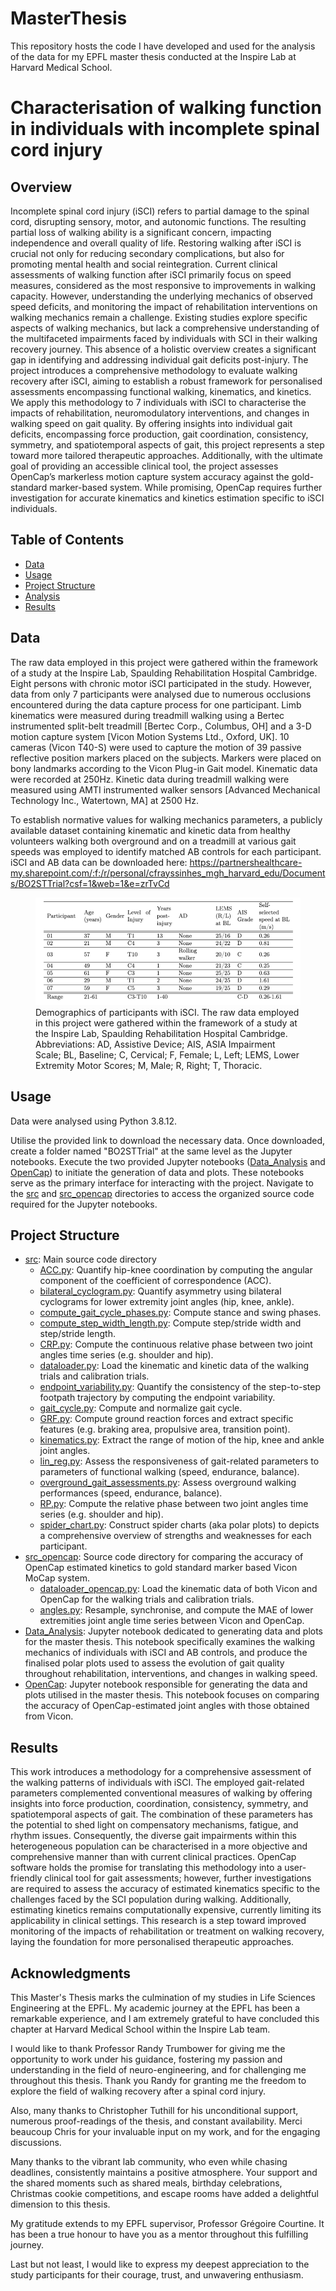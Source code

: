 # MasterThesis
This repository hosts the code I have developed and used for the analysis of the data for my EPFL master thesis conducted at the Inspire Lab at Harvard Medical School. 

# Characterisation of walking function in individuals with incomplete spinal cord injury

## Overview

Incomplete spinal cord injury (iSCI) refers to partial damage to the spinal cord, disrupting sensory, motor, and autonomic functions. The resulting partial loss of walking ability is a significant concern, impacting independence and overall quality of life. Restoring walking after iSCI is crucial not only for reducing secondary complications, but also for promoting mental health and social reintegration.
Current clinical assessments of walking function after iSCI primarily focus on speed measures, considered as the most responsive to improvements in walking capacity. However, understanding the underlying mechanics of observed speed deficits, and monitoring the impact of rehabilitation interventions on walking mechanics remain a challenge. Existing studies explore specific aspects of walking mechanics, but lack a comprehensive understanding of the multifaceted impairments faced by individuals with SCI in their walking recovery journey. This absence of a holistic overview creates a significant gap in identifying and addressing individual gait deficits post-injury.
The project introduces a comprehensive methodology to evaluate walking recovery after iSCI, aiming to establish a robust framework for personalised assessments encompassing functional walking, kinematics, and kinetics. We apply this methodology to 7 individuals with iSCI to characterise the impacts of rehabilitation, neuromodulatory interventions, and changes in walking speed on gait quality. By offering insights into individual gait deficits, encompassing force production, gait coordination, consistency, symmetry, and spatiotemporal aspects of gait, this project represents a step toward more tailored therapeutic approaches.
Additionally, with the ultimate goal of providing an accessible clinical tool, the project assesses OpenCap’s markerless motion capture system accuracy against the gold-standard marker-based system. While promising, OpenCap requires further investigation for accurate kinematics and kinetics estimation specific to iSCI individuals.

## Table of Contents

- [Data](#data)
- [Usage](#usage)
- [Project Structure](#project-structure)
- [Analysis](#analysis)
- [Results](#results)

## Data

The raw data employed in this project were gathered within the framework of a study at the Inspire Lab, Spaulding Rehabilitation Hospital Cambridge.
Eight persons with chronic motor iSCI participated in the study. However, data from only 7 participants were analysed due to numerous occlusions encountered during the data capture process for one participant. Limb kinematics were measured during treadmill walking using a Bertec instrumented split-belt treadmill [Bertec Corp., Columbus, OH] and a 3-D motion capture system [Vicon Motion Systems Ltd., Oxford, UK]. 10 cameras (Vicon T40-S) were used to capture the motion of 39 passive reflective position markers placed on the subjects. Markers were placed on bony landmarks according to the Vicon Plug-in Gait model. Kinematic data were recorded at 250Hz. Kinetic data during treadmill walking were measured using AMTI instrumented walker sensors [Advanced Mechanical Technology Inc., Watertown, MA] at 2500 Hz. 

To establish normative values for walking mechanics parameters, a publicly available dataset containing kinematic and kinetic data from healthy volunteers walking both overground and on a treadmill at various gait speeds was employed to identify matched AB controls for each participant.
iSCI and AB data can be downloaded here: https://partnershealthcare-my.sharepoint.com/:f:/r/personal/cfrayssinhes_mgh_harvard_edu/Documents/BO2STTrial?csf=1&web=1&e=zrTvCd

<figure>
  <img src="img/demographics.png" alt="Demographics">
  <figcaption>Demographics of participants with iSCI. The raw data employed in this project were gathered within the framework of a study at the Inspire Lab, Spaulding Rehabilitation Hospital Cambridge. Abbreviations: AD, Assistive Device; AIS, ASIA Impairment Scale; BL, Baseline; C, Cervical; F, Female; L, Left; LEMS, Lower Extremity Motor Scores; M, Male;  R, Right; T, Thoracic.</figcaption>
</figure>

## Usage

Data were analysed using Python 3.8.12.

Utilise the provided link to download the necessary data. Once downloaded, create a folder named "BO2STTrial" at the same level as the Jupyter notebooks. Execute the two provided Jupyter notebooks ([Data_Analysis](/Data_Analysis.ipynb) and [OpenCap](/OpenCap.ipynb)) to initiate the generation of data and plots. These notebooks serve as the primary interface for interacting with the project. Navigate to the [src](/src) and [src_opencap](/src_opencap) directories to access the organized source code required for the Jupyter notebooks.

## Project Structure

- [src](/src): Main source code directory
  - [ACC.py](/src/ACC.py): Quantify hip-knee coordination by computing the angular component of the coefficient of correspondence (ACC).
  - [bilateral_cyclogram.py](/src/bilateral_cyclogram.py): Quantify asymmetry using bilateral cyclograms for lower extremity joint angles (hip, knee, ankle).
  - [compute_gait_cycle_phases.py](/src/compute_gait_cycle_phases.py): Compute stance and swing phases.
  - [compute_step_width_length.py](/src/compute_step_width_length.py): Compute step/stride width and step/stride length.
  - [CRP.py](/src/CRP.py): Compute the continuous relative phase between two joint angles time series (e.g. shoulder and hip).
  - [dataloader.py](/src/dataloader.py): Load the kinematic and kinetic data of the walking trials and calibration trials.
  - [endpoint_variability.py](/src/endpoint_variability.py): Quantify the consistency of the step-to-step footpath trajectory by computing the endpoint variability.
  - [gait_cycle.py](/src/gait_cycle.py): Compute and normalize gait cycle.
  - [GRF.py](/src/GRF.py): Compute ground reaction forces and extract specific features (e.g. braking area, propulsive area, transition point).
  - [kinematics.py](/src/kinematics.py): Extract the range of motion of the hip, knee and ankle joint angles.
  - [lin_reg.py](/src/lin_reg.py): Assess the responsiveness of gait-related parameters to parameters of functional walking (speed, endurance, balance).
  - [overground_gait_assessments.py](/src/overground_gait_assessments.py): Assess overground walking performances (speed, endurance, balance).
  - [RP.py](/src/RP.py): Compute the relative phase between two joint angles time series (e.g. shoulder and hip).
  - [spider_chart.py](/src/spider_chart.py): Construct spider charts (aka polar plots) to depicts a comprehensive overview of strengths and weaknesses for each participant.
- [src_opencap](/src_opencap): Source code directory for comparing the accuracy of OpenCap estimated kinetics to gold standard marker based Vicon MoCap system.
  - [dataloader_opencap.py](/src_opencap/dataloader_opencap.py): Load the kinematic data of both Vicon and OpenCap for the walking trials and calibration trials.
  - [angles.py](/src_opencap/angles.py): Resample, synchronise, and compute the MAE of lower extremities joint angle time series between Vicon and OpenCap.
- [Data_Analysis](/Data_Analysis.ipynb): Jupyter notebook dedicated to generating data and plots for the master thesis. This notebook specifically examines the walking mechanics of individuals with iSCI and AB controls, and produce the finalised polar plots used to assess the evolution of gait quality throughout rehabilitation, interventions, and changes in walking speed. 
- [OpenCap](/OpenCap.ipynb): Jupyter notebook responsible for generating the data and plots utilised in the master thesis. This notebook focuses on comparing the accuracy of OpenCap-estimated joint angles with those obtained from Vicon.

## Results

This work introduces a methodology for a comprehensive assessment of the walking patterns of individuals with iSCI. The employed gait-related parameters complemented conventional measures of walking by offering insights into force production, coordination, consistency, symmetry, and spatiotemporal aspects of gait. The combination of these parameters has the potential to shed light on compensatory mechanisms, fatigue, and rhythm issues. Consequently, the diverse gait impairments within this heterogeneous population can be characterised in a more objective and comprehensive manner than with current clinical practices. OpenCap software holds the promise for translating this methodology into a user-friendly clinical tool for gait assessments; however, further investigations are required to assess the accuracy of estimated kinematics specific to the challenges faced by the SCI population during walking. Additionally, estimating kinetics remains computationally expensive, currently limiting its applicability in clinical settings. This research is a step toward improved monitoring of the impacts of rehabilitation or treatment on walking recovery, laying the foundation for more personalised therapeutic approaches.

## Acknowledgments

This Master's Thesis marks the culmination of my studies in Life Sciences Engineering at the EPFL. My academic journey at the EPFL has been a remarkable experience, and I am extremely grateful to have concluded this chapter at Harvard Medical School within the Inspire Lab team.

I would like to thank Professor Randy Trumbower for giving me the opportunity to work under his guidance, fostering my passion and understanding in the field of neuro-engineering, and for challenging me throughout this thesis. Thank you Randy for granting me the freedom to explore the field of walking recovery after a spinal cord injury.

Also, many thanks to Christopher Tuthill for his unconditional support, numerous proof-readings of the thesis, and constant availability. Merci beaucoup Chris for your invaluable input on my work, and for the engaging discussions.

Many thanks to the vibrant lab community, who even while chasing deadlines, consistently maintains a positive atmosphere.  Your support and the shared  moments such as shared meals, birthday celebrations, Christmas cookie competitions, and escape rooms have added a delightful dimension to this thesis.

My gratitude extends to my EPFL supervisor, Professor Grégoire Courtine. It has been a true honour to have you as a mentor throughout this fulfilling journey.

Last but not least, I would like to express my deepest appreciation to the study participants for their courage, trust, and unwavering enthusiasm.

